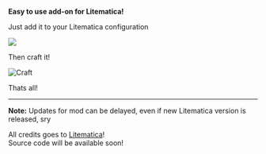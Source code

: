 **Easy to use add-on for Litematica!**

Just add it to your Litematica configuration

![](https://cdn.xserv.pp.ua/images/mods/litematicawand/config.png)

Then craft it!

![Craft](https://cdn.xserv.pp.ua/images/mods/litematicawand/newcraft.png)

Thats all!

* * *

**Note:** Updates for mod can be delayed, even if new Litematica version is released, sry

All credits goes to [Litematica](https://www.curseforge.com/minecraft/mc-mods/litematica)!  
Source code will be available soon!
